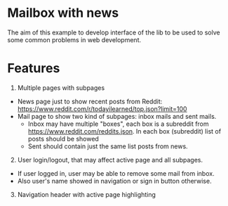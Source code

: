 # Mailbox with news
The aim of this example to develop interface of the lib to be used to solve
some common problems in web development.

# Features

1. Multiple pages with subpages
  - News page just to show recent posts from Reddit: https://www.reddit.com/r/todayilearned/top.json?limit=100
  - Mail page to show two kind of subpages: inbox mails and sent mails.
    - Inbox may have multiple "boxes", each box is a subreddit from https://www.reddit.com/reddits.json. In each box (subreddit) list of posts should be showed
    - Sent should contain just the same list posts from news.
2. User login/logout, that may affect active page and all subpages.
  - If user logged in, user may be able to remove some mail from inbox.
  - Also user's name showed in navigation or sign in button otherwise.
3. Navigation header with active page highlighting
